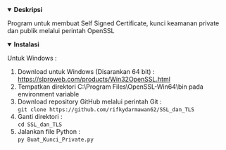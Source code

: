 <details open>
    <summary><strong>Deskripsi</strong></summary>
    <p>Program untuk membuat Self Signed Certificate, kunci keamanan private dan publik melalui perintah OpenSSL</p>
</details>
<details open>
    <summary><strong>Instalasi</strong></summary>
    <p>Untuk Windows : </p>
    <ol type="1">
        <li>Download untuk Windows (Disarankan 64 bit) : <a href="https://slproweb.com/products/Win32OpenSSL.html" target="_blank">https://slproweb.com/products/Win32OpenSSL.html</a></li>
        <li>Tempatkan direktori C:\Program Files\OpenSSL-Win64\bin pada environment variable</li>
        <li>Download repository GitHub melalui perintah Git :<br><code>git clone https://github.com/rifkydarmawan62/SSL_dan_TLS</code></li>
        <li>Ganti direktori :<br><code>cd SSL_dan_TLS</code></li>
        <li>Jalankan file Python :<br><code>py Buat_Kunci_Private.py</code></li>
    </ol>
</details>